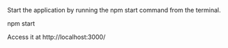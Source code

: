 Start the application by running the npm start command from the terminal.

npm start

Access it at http://localhost:3000/
